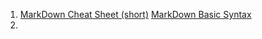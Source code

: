 1. [MarkDown Cheat Sheet (short)](https://www.markdownguide.org/cheat-sheet/) 
   [MarkDown Basic Syntax ](https://www.markdownguide.org/basic-syntax/)
2.  
